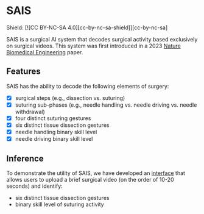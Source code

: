 # SAIS

Shield: [![CC BY-NC-SA 4.0][cc-by-nc-sa-shield]][cc-by-nc-sa]

SAIS is a surgical AI system that decodes surgical activity based exclusively on surgical videos. This system was first introduced in a 2023 [Nature Biomedical Engineering](https://www.nature.com/articles/s41551-023-01010-8) paper. 

## Features

SAIS has the ability to decode the following elements of surgery:
- [x] surgical steps (e.g., dissection vs. suturing)
- [x] suturing sub-phases (e.g., needle handling vs. needle driving vs. needle withdrawal)
- [x] four distinct suturing gestures   
- [x] six distinct tissue dissection gestures
- [x] needle handling binary skill level  
- [x] needle driving binary skill level 

## Inference

To demonstrate the utility of SAIS, we have developed an [interface](https://huggingface.co/spaces/danikiyasseh/SAIS/tree/main) that allows users to upload a brief surgical video (on the order of 10-20 seconds) and identify:
- six distinct tissue dissection gestures
- binary skill level of suturing activity


